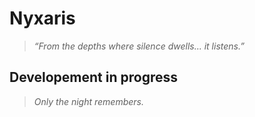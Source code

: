 <H1> Nyxaris </H1>

> *“From the depths where silence dwells... it listens.”*


**Developement in progress**
---

> _Only the night remembers._  

